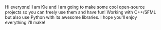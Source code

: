 Hi everyone! I am Kie and I am going to make some cool open-source projects so you can freely use them and have fun!
Working with C++/SFML but also use Python with its awesome libraries.
I hope you'll enjoy everything i'll make!
